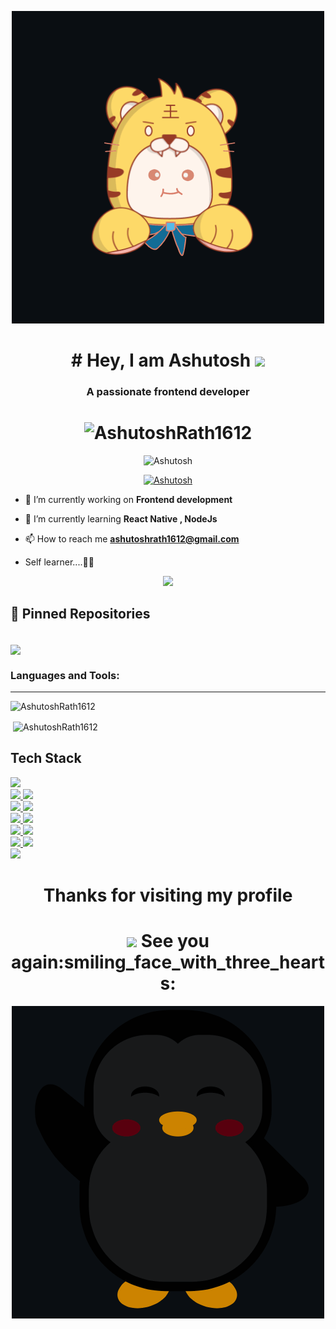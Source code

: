 

<p align="center"><img src="./assets/hello.gif"></p>
<h1 align="center"> # Hey, I am Ashutosh <img src="https://raw.githubusercontent.com/MartinHeinz/MartinHeinz/master/wave.gif" width="30px"></h1>
<h3 align="center">A passionate frontend developer</h3>

<h1 align="center"> <img src="https://komarev.com/ghpvc/?username=AshutoshRath1612&label=Profile%20views&color=yellow&style=flat" alt="AshutoshRath1612" /> </h1>

<p align="center"><img src="http://github-readme-streak-stats.herokuapp.com?user=AshutoshRath1612&theme=highcontrast&hide_border=false" alt ="Ashutosh" />
  
<p align="center"> <a href=""><img src="https://github-profile-trophy.vercel.app/?username=AshutoshRath1612&theme=darkhub" alt="Ashutosh" /></a> </p> 


- 🔭 I’m currently working on **Frontend development**

- 🌱 I’m currently learning **React Native , NodeJs**

- 📫 How to reach me **ashutoshrath1612@gmail.com**

-   Self learner....🙌🙌

<p align="center"><img src="https://github.githubassets.com/images/spinners/octocat-spinner-64.gif"/></p>

## 📌 Pinned Repositories

<br>

<a href="https://github.com/AshutoshRath1612/Ashutosh-Portfolio">
  <img align="center" style="margin:0.5rem , font-weight:100%" src="https://github-readme-stats.vercel.app/api/pin/?username=AshutoshRath1612&repo=Ashutosh-Portfolio&title_color=070000&text_color=black&icon_color=c9fe01&bg_color=32cdb3" />
</a>

<h3 align="left">Languages and Tools:</h3>
<hr />

<p><img align="left" src="https://github-readme-stats.vercel.app/api/top-langs?username=AshutoshRath1612&show_icons=true&locale=en&layout=compact" alt="AshutoshRath1612" /></p>

<br /> 

<p>&nbsp;<img align="center" src="https://github-readme-stats.vercel.app/api?username=AshutoshRath1612&show_icons=true&locale=en" alt="AshutoshRath1612" /></p>




<!-- <img height="35px" src="https://komarev.com/ghpvc/?username=AshutoshRath1612&label=Profile%20views&color=0e75b6&style=flat" alt="AshutoshRath1612" /> -->

## Tech Stack

<a href="https://reactnative.dev/">
    <img height="35px" src="https://img.shields.io/badge/React_Native-20232A?style=for-the-badge&logo=react&logoColor=61DAFB">
  </a><br/>
<a href="https://nextjs.org/">
    <img height="35px" src="https://img.shields.io/badge/next.js-000000?style=for-the-badge&logo=nextdotjs&logoColor=white">
  </a>
 <a href="https://reactjs.org/">
    <img height="35px" src="https://img.shields.io/badge/React-20232A?style=for-the-badge&logo=react&logoColor=61DAFB">
  </a><br/>
  <a href="https://html.com/">
    <img height="35px" src="https://img.shields.io/badge/HTML5-CA4245?style=for-the-badge&logo=html5&logoColor=white">
  </a>
  <a href="https://www.w3schools.com/css/">
   <img height="35px" src="https://img.shields.io/badge/CSS-8242bd?style=for-the-badge&logo=css3&logoColor=white"/>
  </a><br />
  <a href="https://tailwindcss.com/">
    <img height="35px" src="https://img.shields.io/badge/Tailwind_CSS-4a63b5?style=for-the-badge&logo=tailwind-css&logoColor=white">
  </a>
  <a href="https://getbootstrap.com/">
    <img height="35px" src="https://img.shields.io/badge/BOOTSTRAP-7700ff?style=for-the-badge&logo=bootstrap&logoColor=white">
  </a><br/>
  <a  href="https://www.javascript.com/">
    <img height="35px" src="https://img.shields.io/badge/JavaScript-yellow?style=for-the-badge&logo=javascript&logoColor=white">
  </a>
  <a  href="https://www.java.com/en/">
    <img height="35px" src="https://img.shields.io/badge/JAVA-ae5851?style=for-the-badge&logo=java&logoColor=F7DF1E">
  </a><br />
   <a  href="https://www.python.org/">
    <img height="35px" src="https://img.shields.io/badge/Python-ff8500?style=for-the-badge&logo=python&logoColor=white">
  </a>
   <a  href="https://jquery.com/">
    <img height="35px" src="https://img.shields.io/badge/Jquery-e03f1f?style=for-the-badge&logo=jquery&logoColor=white">
  </a><br />
  <a  href="https://nodejs.org/en/">
    <img height="35px" src="https://img.shields.io/badge/NodeJs-a2aa55?style=for-the-badge&logo=node.js&logoColor=white">
  </a><br />
  
  
  
<h1 align="center">   Thanks for visiting my profile <h1/>
<h1 align="center">	 <img src="https://raw.githubusercontent.com/MartinHeinz/MartinHeinz/master/wave.gif" width="30px">  See you again:smiling_face_with_three_hearts:</h1>

<p align="center"><img src="./assets/bye.gif"></p>














































<!-- ### Hi there 👋 -->
<!-- # Hello, folks! <img src="https://raw.githubusercontent.com/MartinHeinz/MartinHeinz/master/wave.gif" width="30px">

[![Visits Badge](https://badges.pufler.dev/visits/AshutoshRath1612/AshutoshRath1612)](https://github.com/AshutoshRath1612)
[![Twitter Badge](https://img.shields.io/badge/Twitter-Profile-informational?style=flat&logo=twitter&logoColor=white&color=1CA2F1)](https://twitter.com/iam_doomaf)
[![LinkedIn Badge](https://img.shields.io/badge/LinkedIn-Profile-informational?style=flat&logo=linkedin&logoColor=white&color=0D76A8)](https://www.linkedin.com/in/ashutosh-rath-52370621a/) -->


<!-- - 🔭 I’m currently studying in ITER, Bhubaneswar -->
<!-- - 🌱 I’m currently learning ReactJs -->
<!-- - 📫 How to reach me: <br> Email: ashutoshrath1612@gmail.com <br> Linkedin: https://www.linkedin.com/in/ashutosh-rath-52370621a/ -->
<!-- - ⚡ Fun fact: You are in Github 😁😁 -->
<!-- - ✊ Self Learner  -->
<!-- - ☀️ Rising everyday higher than the last sunset -->
<!--
**AshutoshRath1612/AshutoshRath1612** is a ✨ _special_ ✨ repository because its `README.md` (this file) appears on your GitHub profile.

Here are some ideas to get you started:

- 👯 I’m looking to collaborate on ...
- 🤔 I’m looking for help with ...
- 💬 Ask me about ...
- 😄 Pronouns: ...
-->
<!-- ![visitors](https://visitor-badge.glitch.me/badge?page_id=${AshutoshRath1612}.${https://github.com/AshutoshRath1612/AshutoshRath1612.git}) -->
